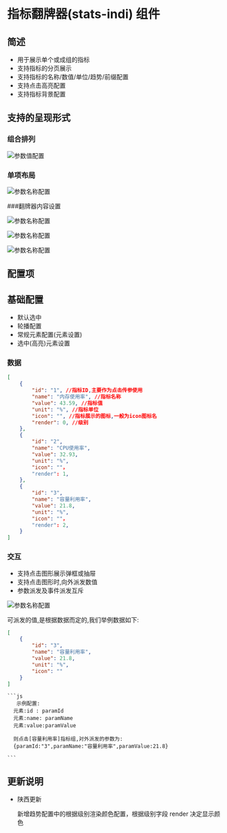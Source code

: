 

# 指标翻牌器(stats-indi) 组件

## 简述

-   用于展示单个或成组的指标
-   支持指标的分页展示
-   支持指标的名称/数值/单位/趋势/前缀配置
-   支持点击高亮配置
-   支持指标背景配置

## 支持的呈现形式

### 组合排列

![参数值配置](./images/i-1.png)

### 单项布局

![参数名称配置](./images/i-2.png)

###翻牌器内容设置

![参数名称配置](./images/i-3.png)

![参数名称配置](./images/i-4.png)

![参数名称配置](./images/i-5.png)

## 配置项

## 基础配置

-   默认选中
-   轮播配置
-   常规元素配置(元素设置)
-   选中(高亮)元素设置

### 数据

```json
[
    {
        "id": "1", //指标ID,主要作为点击传参使用
        "name": "内存使用率", //指标名称
        "value": 43.59, //指标值
        "unit": "%", //指标单位
        "icon": "", //指标展示的图标,一般为icon图标名
        "render": 0, //级别
    },
    {
        "id": "2",
        "name": "CPU使用率",
        "value": 32.93,
        "unit": "%",
        "icon": ""，
        "render": 1,
    },
    {
        "id": "3",
        "name": "容量利用率",
        "value": 21.8,
        "unit": "%",
        "icon": ""，
        "render": 2,
    }
]
```

### 交互

-   支持点击图形展示弹框或抽屉
-   支持点击图形时,向外派发数值
-   参数派发及事件派发互斥

![参数名称配置](./images/i-6.png)

可派发的值,是根据数据而定的,我们举例数据如下:

```json
[
    {
        "id": "3",
        "name": "容量利用率",
        "value": 21.8,
        "unit": "%",
        "icon": ""
    }
]
```

    ```js
       示例配置:
      元素:id : paramId
      元素:name: paramName
      元素:value:paramValue

      则点击[容量利用率]指标组,对外派发的参数为:
      {paramId:"3",paramName:"容量利用率",paramValue:21.8}

    ```

## 更新说明

-   陕西更新

    新增趋势配置中的根据级别渲染颜色配置，根据级别字段 render 决定显示颜色
